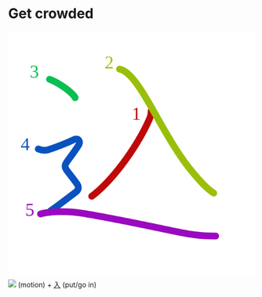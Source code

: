 # Get crowded
![8fbc](Kanji/kanji-colorize/8fbc.svg)
![](http://www.kanjidamage.com/assets/radsmall/moving-0e80c2bf34c8fb0abb4d80bddd87b84d2e0840852ee5f185818858a6f305b652.jpg) (motion) + [入](Kanji/kanji-dict/入.md) (put/go in) 